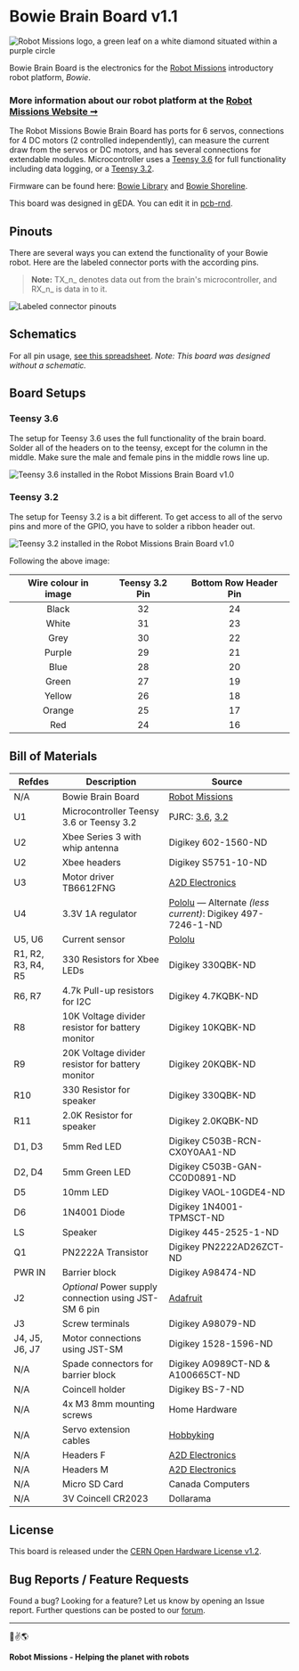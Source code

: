 # Bowie Brain Board v1.1

![Robot Missions logo, a green leaf on a white diamond situated within a purple circle](http://robotmissions.org/images/github/robot_missions_colour_500px.png)

Bowie Brain Board is the electronics for the [Robot Missions](http://robotmissions.org) introductory robot platform, _Bowie_.

### More information about our robot platform at the [Robot Missions Website ➞](http://robotmissions.org)

The Robot Missions Bowie Brain Board has ports for 6 servos, connections for 4 DC motors (2 controlled independently), can measure the current draw from the servos or DC motors, and has several connections for extendable modules. Microcontroller uses a [Teensy 3.6](https://www.pjrc.com/store/teensy36.html) for full functionality including data logging, or a [Teensy 3.2](https://www.pjrc.com/store/teensy32.html).

Firmware can be found here: [Bowie Library](https://github.com/RobotMissions/BowieLib) and [Bowie Shoreline](https://github.com/RobotMissions/BowieShoreline).

This board was designed in gEDA. You can edit it in [pcb-rnd](http://repo.hu/projects/pcb-rnd/).

## Pinouts

There are several ways you can extend the functionality of your Bowie robot. Here are the labeled connector ports with the according pins.

> **Note:** TX_n_ denotes data out from the brain's microcontroller, and RX_n_ is data in to it.

![Labeled connector pinouts](http://robotmissions.org/images/github/brain_board_pins_small_new.png?)

## Schematics

For all pin usage, [see this spreadsheet](https://docs.google.com/spreadsheets/d/1hbOPDjGGXycjbXXOjvf-UFxm08XbPSapu2aIzFMsICY/edit?usp=sharing). _Note: This board was designed without a schematic._

## Board Setups

### Teensy 3.6

The setup for Teensy 3.6 uses the full functionality of the brain board. Solder all of the headers on to the teensy, except for the column in the middle. Make sure the male and female pins in the middle rows line up.

![Teensy 3.6 installed in the Robot Missions Brain Board v1.0](http://robotmissions.org/images/github/robot_missions_brain_teensy36.jpg)

### Teensy 3.2

The setup for Teensy 3.2 is a bit different. To get access to all of the servo pins and more of the GPIO, you have to solder a ribbon header out.

![Teensy 3.2 installed in the Robot Missions Brain Board v1.0](http://robotmissions.org/images/github/robot_missions_brain_teensy32.jpg)

Following the above image:

| Wire colour in image  |  Teensy 3.2 Pin  |  Bottom Row Header Pin
| :-------------------: | :--------------: | :-----------------:
| Black | 32 | 24
| White | 31 | 23
| Grey | 30 | 22
| Purple | 29 | 21
| Blue | 28 | 20
| Green | 27 | 19
| Yellow | 26 | 18
| Orange | 25 | 17
| Red | 24 | 16

## Bill of Materials

| Refdes | Description | Source |
| --- | --- | --- |
| N/A | Bowie Brain Board | [Robot Missions](mailto:hello@robotmissions.org) |
| U1 | Microcontroller Teensy 3.6 or Teensy 3.2 | PJRC: [3.6](https://www.pjrc.com/store/teensy36.html), [3.2](https://www.pjrc.com/store/teensy32.html) |
| U2 | Xbee Series 3 with whip antenna | Digikey 602-1560-ND |
| U2 | Xbee headers | Digikey S5751-10-ND |
| U3 | Motor driver TB6612FNG | [A2D Electronics](https://a2delectronics.ca/shop/modules/tb6612fng-motor-driver/) |
| U4 | 3.3V 1A regulator | [Pololu](https://www.pololu.com/product/2830) — Alternate _(less current)_: Digikey 497-7246-1-ND |
| U5, U6 | Current sensor | [Pololu](https://www.pololu.com/product/2453) |
| R1, R2, R3, R4, R5 | 330 Resistors for Xbee LEDs | Digikey 330QBK-ND |
| R6, R7 | 4.7k Pull-up resistors for I2C | Digikey 4.7KQBK-ND |
| R8 | 10K Voltage divider resistor for battery monitor | Digikey 10KQBK-ND |
| R9 | 20K Voltage divider resistor for battery monitor | Digikey 20KQBK-ND |
| R10 | 330 Resistor for speaker | Digikey 330QBK-ND |
| R11 | 2.0K Resistor for speaker | Digikey 2.0KQBK-ND |
| D1, D3 | 5mm Red LED | Digikey C503B-RCN-CX0Y0AA1-ND |
| D2, D4 | 5mm Green LED | Digikey C503B-GAN-CC0D0891-ND |
| D5 | 10mm LED | Digikey VAOL-10GDE4-ND |
| D6 | 1N4001 Diode | Digikey 1N4001-TPMSCT-ND |
| LS | Speaker | Digikey 445-2525-1-ND |
| Q1 | PN2222A Transistor | Digikey PN2222AD26ZCT-ND |
| PWR IN | Barrier block | Digikey A98474-ND |
| J2 | _Optional_ Power supply connection using JST-SM 6 pin | [Adafruit](https://www.adafruit.com/product/1665) |
| J3 | Screw terminals | Digikey A98079-ND |
| J4, J5, J6, J7 | Motor connections using JST-SM | Digikey 1528-1596-ND | 
| N/A | Spade connectors for barrier block | Digikey A0989CT-ND & A100665CT-ND |
| N/A | Coincell holder | Digikey BS-7-ND |
| N/A | 4x M3 8mm mounting screws | Home Hardware |
| N/A | Servo extension cables | [Hobbyking](https://hobbyking.com/en_us/twisted-30cm-servo-lead-extention-jr-22awg-5pcs-set.html) |
| N/A | Headers F | [A2D Electronics](https://a2delectronics.ca/shop/wires-and-connectors/5pcs-40pin-2-54mm-female-headers/) |
| N/A | Headers M | [A2D Electronics](https://a2delectronics.ca/shop/wires-and-connectors/5pcs-40pin-2-54mm-male-headers/) |
| N/A | Micro SD Card | Canada Computers | 
| N/A | 3V Coincell CR2023 | Dollarama |

## License

This board is released under the [CERN Open Hardware License v1.2](https://www.ohwr.org/projects/cernohl/wiki).

## Bug Reports / Feature Requests

Found a bug? Looking for a feature? Let us know by opening an Issue report. Further questions can be posted to our [forum](http://forum.robotmissions.org).

---

🤖✌️🌎

**Robot Missions - Helping the planet with robots**
